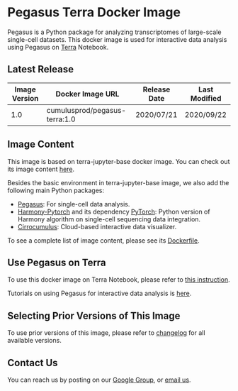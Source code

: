# Pegasus Terra Docker Image

Pegasus is a Python package for analyzing transcriptomes of large-scale single-cell datasets. This docker image is used for interactive data analysis using Pegasus on [Terra](https://app.terra.bio) Notebook.

## Latest Release

|Image Version|Docker Image URL|Release Date|Last Modified|
|---|---|---|---|
|1.0|cumulusprod/pegasus-terra:1.0|2020/07/21|2020/09/22|

## Image Content

This image is based on terra-jupyter-base docker image. You can check out its image content [here](https://github.com/DataBiosphere/terra-docker/tree/master/terra-jupyter-base).

Besides the basic environment in terra-jupyter-base image, we also add the following main Python packages:

* [Pegasus](https://pegasus.readthedocs.io): For single-cell data analysis.
* [Harmony-Pytorch](https://github.com/lilab-bcb/harmony-pytorch) and its dependency [PyTorch](https://pytorch.org/): Python version of Harmony algorithm on single-cell sequencing data integration.
* [Cirrocumulus](https://cirrocumulus.readthedocs.io): Cloud-based interactive data visualizer.

To see a complete list of image content, please see its [Dockerfile](https://raw.githubusercontent.com/klarman-cell-observatory/cumulus/master/docker/pegasus-terra/1.0/Dockerfile).

## Use Pegasus on Terra

To use this docker image on Terra Notebook, please refer to [this instruction](https://pegasus.readthedocs.io/en/stable/terra_notebook.html).

Tutorials on using Pegasus for interactive data analysis is [here](https://pegasus.readthedocs.io/en/stable/tutorials.html).

## Selecting Prior Versions of This Image

To use prior versions of this image, please refer to [changelog](./CHANGELOG.md) for all available versions.

## Contact Us

You can reach us by posting on our [Google Group](https://groups.google.com/forum/#!forum/cumulus-support), or [email us](mailto:cumulus-support@googlegroups.com).

